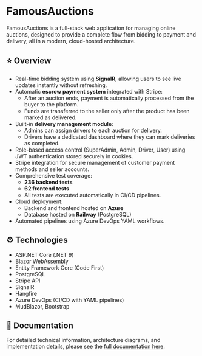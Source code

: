 # FamousAuctions

FamousAuctions is a full-stack web application for managing online auctions, designed to provide a complete flow from bidding to payment and delivery, all in a modern, cloud-hosted architecture.

## ⭐ Overview

- Real-time bidding system using **SignalR**, allowing users to see live updates instantly without refreshing.
- Automatic **escrow payment system** integrated with Stripe:
  - After an auction ends, payment is automatically processed from the buyer to the platform.
  - Funds are transferred to the seller only after the product has been marked as delivered.
- Built-in **delivery management module**:
  - Admins can assign drivers to each auction for delivery.
  - Drivers have a dedicated dashboard where they can mark deliveries as completed.
- Role-based access control (SuperAdmin, Admin, Driver, User) using JWT authentication stored securely in cookies.
- Stripe integration for secure management of customer payment methods and seller accounts.
- Comprehensive test coverage:
  - **236 backend tests**
  - **62 frontend tests**
  - All tests are executed automatically in CI/CD pipelines.
- Cloud deployment:
  - Backend and frontend hosted on **Azure**
  - Database hosted on **Railway** (PostgreSQL)
- Automated pipelines using Azure DevOps YAML workflows.

## ⚙️ Technologies

- ASP.NET Core (.NET 9)
- Blazor WebAssembly
- Entity Framework Core (Code First)
- PostgreSQL
- Stripe API
- SignalR
- Hangfire
- Azure DevOps (CI/CD with YAML pipelines)
- MudBlazor, Bootstrap

## 📄 Documentation

For detailed technical information, architecture diagrams, and implementation details, please see the [full documentation here](./Plosnita_Valentin_Gabriel_LF322_Documentatie_Licenta.pdf).

